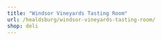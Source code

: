 ```yaml
---
title: "Windsor Vineyards Tasting Room"
url: /healdsburg/windsor-vineyards-tasting-room/
shop: deli
---
```

